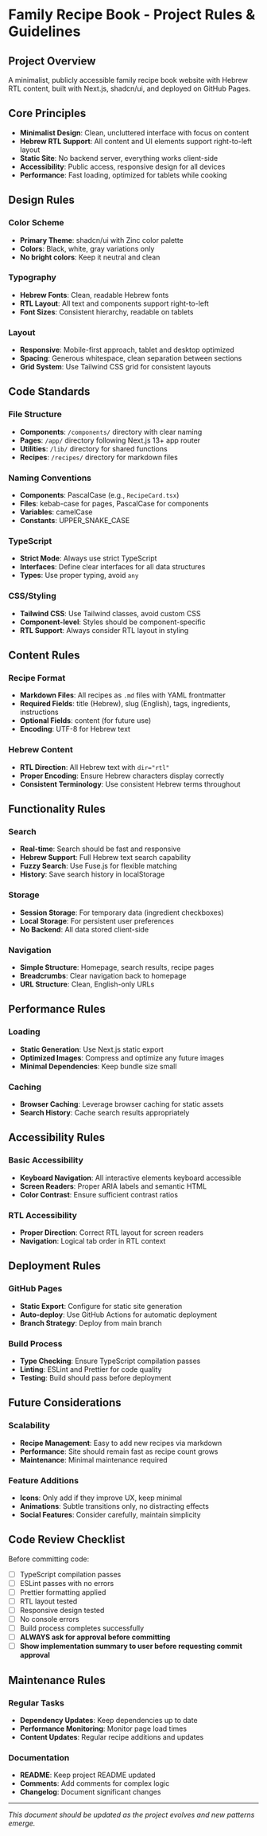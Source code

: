 # Family Recipe Book - Project Rules & Guidelines

## Project Overview

A minimalist, publicly accessible family recipe book website with Hebrew RTL content, built with Next.js, shadcn/ui, and deployed on GitHub Pages.

## Core Principles

- **Minimalist Design**: Clean, uncluttered interface with focus on content
- **Hebrew RTL Support**: All content and UI elements support right-to-left layout
- **Static Site**: No backend server, everything works client-side
- **Accessibility**: Public access, responsive design for all devices
- **Performance**: Fast loading, optimized for tablets while cooking

## Design Rules

### Color Scheme

- **Primary Theme**: shadcn/ui with Zinc color palette
- **Colors**: Black, white, gray variations only
- **No bright colors**: Keep it neutral and clean

### Typography

- **Hebrew Fonts**: Clean, readable Hebrew fonts
- **RTL Layout**: All text and components support right-to-left
- **Font Sizes**: Consistent hierarchy, readable on tablets

### Layout

- **Responsive**: Mobile-first approach, tablet and desktop optimized
- **Spacing**: Generous whitespace, clean separation between sections
- **Grid System**: Use Tailwind CSS grid for consistent layouts

## Code Standards

### File Structure

- **Components**: `/components/` directory with clear naming
- **Pages**: `/app/` directory following Next.js 13+ app router
- **Utilities**: `/lib/` directory for shared functions
- **Recipes**: `/recipes/` directory for markdown files

### Naming Conventions

- **Components**: PascalCase (e.g., `RecipeCard.tsx`)
- **Files**: kebab-case for pages, PascalCase for components
- **Variables**: camelCase
- **Constants**: UPPER_SNAKE_CASE

### TypeScript

- **Strict Mode**: Always use strict TypeScript
- **Interfaces**: Define clear interfaces for all data structures
- **Types**: Use proper typing, avoid `any`

### CSS/Styling

- **Tailwind CSS**: Use Tailwind classes, avoid custom CSS
- **Component-level**: Styles should be component-specific
- **RTL Support**: Always consider RTL layout in styling

## Content Rules

### Recipe Format

- **Markdown Files**: All recipes as `.md` files with YAML frontmatter
- **Required Fields**: title (Hebrew), slug (English), tags, ingredients, instructions
- **Optional Fields**: content (for future use)
- **Encoding**: UTF-8 for Hebrew text

### Hebrew Content

- **RTL Direction**: All Hebrew text with `dir="rtl"`
- **Proper Encoding**: Ensure Hebrew characters display correctly
- **Consistent Terminology**: Use consistent Hebrew terms throughout

## Functionality Rules

### Search

- **Real-time**: Search should be fast and responsive
- **Hebrew Support**: Full Hebrew text search capability
- **Fuzzy Search**: Use Fuse.js for flexible matching
- **History**: Save search history in localStorage

### Storage

- **Session Storage**: For temporary data (ingredient checkboxes)
- **Local Storage**: For persistent user preferences
- **No Backend**: All data stored client-side

### Navigation

- **Simple Structure**: Homepage, search results, recipe pages
- **Breadcrumbs**: Clear navigation back to homepage
- **URL Structure**: Clean, English-only URLs

## Performance Rules

### Loading

- **Static Generation**: Use Next.js static export
- **Optimized Images**: Compress and optimize any future images
- **Minimal Dependencies**: Keep bundle size small

### Caching

- **Browser Caching**: Leverage browser caching for static assets
- **Search History**: Cache search results appropriately

## Accessibility Rules

### Basic Accessibility

- **Keyboard Navigation**: All interactive elements keyboard accessible
- **Screen Readers**: Proper ARIA labels and semantic HTML
- **Color Contrast**: Ensure sufficient contrast ratios

### RTL Accessibility

- **Proper Direction**: Correct RTL layout for screen readers
- **Navigation**: Logical tab order in RTL context

## Deployment Rules

### GitHub Pages

- **Static Export**: Configure for static site generation
- **Auto-deploy**: Use GitHub Actions for automatic deployment
- **Branch Strategy**: Deploy from main branch

### Build Process

- **Type Checking**: Ensure TypeScript compilation passes
- **Linting**: ESLint and Prettier for code quality
- **Testing**: Build should pass before deployment

## Future Considerations

### Scalability

- **Recipe Management**: Easy to add new recipes via markdown
- **Performance**: Site should remain fast as recipe count grows
- **Maintenance**: Minimal maintenance required

### Feature Additions

- **Icons**: Only add if they improve UX, keep minimal
- **Animations**: Subtle transitions only, no distracting effects
- **Social Features**: Consider carefully, maintain simplicity

## Code Review Checklist

Before committing code:

- [ ] TypeScript compilation passes
- [ ] ESLint passes with no errors
- [ ] Prettier formatting applied
- [ ] RTL layout tested
- [ ] Responsive design tested
- [ ] No console errors
- [ ] Build process completes successfully
- [ ] **ALWAYS ask for approval before committing**
- [ ] **Show implementation summary to user before requesting commit approval**

## Maintenance Rules

### Regular Tasks

- **Dependency Updates**: Keep dependencies up to date
- **Performance Monitoring**: Monitor page load times
- **Content Updates**: Regular recipe additions and updates

### Documentation

- **README**: Keep project README updated
- **Comments**: Add comments for complex logic
- **Changelog**: Document significant changes

---

_This document should be updated as the project evolves and new patterns emerge._

